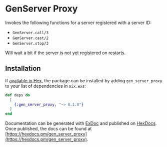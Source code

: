 # GenServer Proxy

Invokes the following functions for a server registered with a server ID:

- `GenServer.call/3`
- `GenServer.cast/2`
- `GenServer.stop/3`

Will wait a bit if the server is not yet registered on restarts.

## Installation

If [available in Hex](https://hex.pm/docs/publish), the package can be installed
by adding `gen_server_proxy` to your list of dependencies in `mix.exs`:

```elixir
def deps do
  [
    {:gen_server_proxy, "~> 0.1.0"}
  ]
end
```

Documentation can be generated with [ExDoc](https://github.com/elixir-lang/ex_doc)
and published on [HexDocs](https://hexdocs.pm). Once published, the docs can
be found at [https://hexdocs.pm/gen_server_proxy](https://hexdocs.pm/gen_server_proxy).

